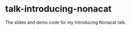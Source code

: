 talk-introducing-nonacat
========================

The slides and demo code for my Introducing Nonacat talk. 
